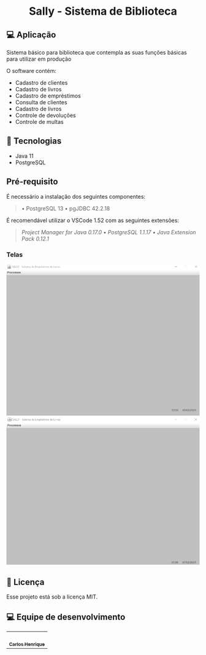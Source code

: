 
<h1 align="center">  Sally - Sistema de Biblioteca </h1>

## 💻 Aplicação

Sistema básico para biblioteca que contempla as suas funções básicas para utilizar em produção

O software contém:

* Cadastro de clientes
* Cadastro de livros 
* Cadastro de empréstimos
* Consulta de clientes
* Cadastro de livros
* Controle de devoluções
* Controle de multas

## 🚀 Tecnologias

* Java 11
* PostgreSQL

## Pré-requisito

É necessário a instalação dos seguintes componentes:

> • PostgreSQL 13 • pgJDBC 42.2.18

É recomendável utilizar o VSCode 1.52 com as seguintes extensões:

> *Project Manager for Java 0.17.0* • *PostgreSQL 1.1.17* • *Java Extension Pack 0.12.1*  


### Telas

![](tela1.gif)
![](tela2.gif)

## 📝 Licença

Esse projeto está sob a licença MIT. 

## 💻 Equipe de desenvolvimento

<table>
  <tr>
    <td align="center"><a href="https://github.com/ccarmo"><img style="border-radius: 50%;" src="https://i.ibb.co/YNJwy25/IMG-2427.jpg" width="100px;" alt=""/><br /><sub><b>Carlos Henrique</b></sub></a><br/></td>
</table>




